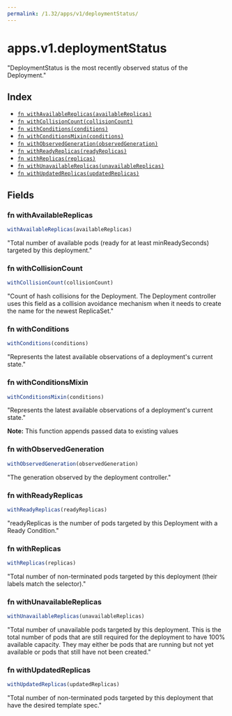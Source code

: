 ```yaml
---
permalink: /1.32/apps/v1/deploymentStatus/
---
```


# apps.v1.deploymentStatus

"DeploymentStatus is the most recently observed status of the Deployment."

## Index

* [`fn withAvailableReplicas(availableReplicas)`](#fn-withavailablereplicas)
* [`fn withCollisionCount(collisionCount)`](#fn-withcollisioncount)
* [`fn withConditions(conditions)`](#fn-withconditions)
* [`fn withConditionsMixin(conditions)`](#fn-withconditionsmixin)
* [`fn withObservedGeneration(observedGeneration)`](#fn-withobservedgeneration)
* [`fn withReadyReplicas(readyReplicas)`](#fn-withreadyreplicas)
* [`fn withReplicas(replicas)`](#fn-withreplicas)
* [`fn withUnavailableReplicas(unavailableReplicas)`](#fn-withunavailablereplicas)
* [`fn withUpdatedReplicas(updatedReplicas)`](#fn-withupdatedreplicas)

## Fields

### fn withAvailableReplicas

```ts
withAvailableReplicas(availableReplicas)
```

"Total number of available pods (ready for at least minReadySeconds) targeted by this deployment."

### fn withCollisionCount

```ts
withCollisionCount(collisionCount)
```

"Count of hash collisions for the Deployment. The Deployment controller uses this field as a collision avoidance mechanism when it needs to create the name for the newest ReplicaSet."

### fn withConditions

```ts
withConditions(conditions)
```

"Represents the latest available observations of a deployment's current state."

### fn withConditionsMixin

```ts
withConditionsMixin(conditions)
```

"Represents the latest available observations of a deployment's current state."

**Note:** This function appends passed data to existing values

### fn withObservedGeneration

```ts
withObservedGeneration(observedGeneration)
```

"The generation observed by the deployment controller."

### fn withReadyReplicas

```ts
withReadyReplicas(readyReplicas)
```

"readyReplicas is the number of pods targeted by this Deployment with a Ready Condition."

### fn withReplicas

```ts
withReplicas(replicas)
```

"Total number of non-terminated pods targeted by this deployment (their labels match the selector)."

### fn withUnavailableReplicas

```ts
withUnavailableReplicas(unavailableReplicas)
```

"Total number of unavailable pods targeted by this deployment. This is the total number of pods that are still required for the deployment to have 100% available capacity. They may either be pods that are running but not yet available or pods that still have not been created."

### fn withUpdatedReplicas

```ts
withUpdatedReplicas(updatedReplicas)
```

"Total number of non-terminated pods targeted by this deployment that have the desired template spec."